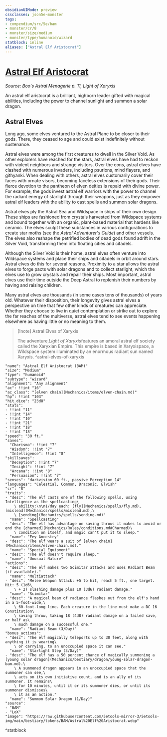 ```yaml
---
obsidianUIMode: preview
cssclasses: json5e-monster
tags:
- compendium/src/5e/bam
- monster/cr/8
- monster/size/medium
- monster/type/humanoid/wizard
statblock: inline
aliases: ["Astral Elf Aristocrat"]
---
```

# [Astral Elf Aristocrat](Mechanics\bestiary\humanoid/astral-elf-aristocrat-bam.md)
*Source: Boo's Astral Menagerie p. 11, Light of Xaryxis*  

An astral elf aristocrat is a brilliant, highborn leader gifted with magical abilities, including the power to channel sunlight and summon a solar dragon.

## Astral Elves

Long ago, some elves ventured to the Astral Plane to be closer to their gods. There, they ceased to age and could exist indefinitely without sustenance.

Astral elves were among the first creatures to dwell in the Silver Void. As other explorers have reached for the stars, astral elves have had to reckon with violent neighbors and strange visitors. Over the eons, astral elves have clashed with numerous invaders, including psurlons, mind flayers, and githyanki. When dealing with others, astral elves customarily cover their faces with ornate visors, becoming faceless extensions of their gods. Their fierce devotion to the pantheon of elven deities is repaid with divine power. For example, the gods invest astral elf warriors with the power to channel the radiant energy of starlight through their weapons, just as they empower astral elf leaders with the ability to cast spells and summon solar dragons.

Astral elves ply the Astral Sea and Wildspace in ships of their own design. These ships are fashioned from crystals harvested from Wildspace systems and bound together with an organic, plant-based material that hardens like ceramic. The elves sculpt these substances in various configurations to create star moths (see the *Astral Adventurer's Guide*) and other vessels. The elves also reshape the petrified bodies of dead gods found adrift in the Silver Void, transforming them into floating cities and citadels.

Although the Silver Void is their home, astral elves often venture into Wildspace systems and place their ships and citadels in orbit around stars. Astral elves do this for several reasons. Proximity to a star allows the astral elves to forge pacts with solar dragons and to collect starlight, which the elves use to grow crystals and repair their ships. Most important, astral elves use their time outside the Deep Astral to replenish their numbers by having and raising children.

Many astral elves are thousands (in some cases tens of thousands) of years old. Whatever their disposition, their longevity gives astral elves a perspective on time that few other kinds of creatures can appreciate. Whether they choose to live in quiet contemplation or strike out to explore the far reaches of the multiverse, astral elves tend to see events happening elsewhere as having little or no meaning to them.

> [!note] Astral Elves of Xaryxis
> 
> The adventure,*Light of Xaryxis*features an amoral astral elf society called the Xaryxian Empire. This empire is based in Xaryxispace, a Wildspace system illuminated by an enormous radiant sun named Xaryxis.
^astral-elves-of-xaryxis

```statblock
"name": "Astral Elf Aristocrat (BAM)"
"size": "Medium"
"type": "humanoid"
"subtype": "wizard"
"alignment": "Any alignment"
"ac": !!int "16"
"ac_class": "[elven chain](Mechanics/items/elven-chain.md)"
"hp": !!int "103"
"hit_dice": "23d8"
"stats":
- !!int "11"
- !!int "14"
- !!int "10"
- !!int "21"
- !!int "18"
- !!int "18"
"speed": "30 ft."
"saves":
  "Charisma": !!int "7"
  "Wisdom": !!int "7"
  "Intelligence": !!int "8"
"skillsaves":
  "Deception": !!int "7"
  "Insight": !!int "7"
  "Arcana": !!int "8"
  "Persuasion": !!int "7"
"senses": "darkvision 60 ft., passive Perception 14"
"languages": "Celestial, Common, Draconic, Elvish"
"cr": "8"
"traits":
- "desc": "The elf casts one of the following spells, using Intelligence as the spellcasting\
    \ ability:\n\n1/day each: [fly](Mechanics/spells/fly.md), [mislead](Mechanics/spells/mislead.md),\
    \ [sending](Mechanics/spells/sending.md)"
  "name": "Spellcasting"
- "desc": "The elf has advantage on saving throws it makes to avoid or end the [charmed](Mechanics/Rules/conditions.md#Charmed)\
    \ condition on itself, and magic can't put it to sleep."
  "name": "Fey Ancestry"
- "desc": "The elf wears a suit of [elven chain](Mechanics/items/elven-chain.md)."
  "name": "Special Equipment"
- "desc": "The elf doesn't require sleep."
  "name": "Unusual Nature"
"actions":
- "desc": "The elf makes two Scimitar attacks and uses Radiant Beam (if available)."
  "name": "Multiattack"
- "desc": "Melee Weapon Attack: +5 to hit, reach 5 ft., one target. Hit: 5 (1d6\
    \ + 2) slashing damage plus 10 (3d6) radiant damage."
  "name": "Scimitar"
- "desc": "A magical beam of radiance flashes out from the elf's hand in a 5-foot-wide,\
    \ 60-foot-long line. Each creature in the line must make a DC 16 Constitution\
    \ saving throw, taking 18 (4d8) radiant damage on a failed save, or half as\
    \ much damage on a successful one."
  "name": "Radiant Beam (3/Day)"
"bonus_actions":
- "desc": "The elf magically teleports up to 30 feet, along with anything it is wearing\
    \ or carrying, to an unoccupied space it can see."
  "name": "Starlight Step (3/Day)"
- "desc": "The elf has a 50 percent chance of magically summoning a [young solar dragon](Mechanics/bestiary/dragon/young-solar-dragon-bam.md).\
    \ A summoned dragon appears in an unoccupied space that the summoner can see,\
    \ acts on its own initiative count, and is an ally of its summoner. It remains\
    \ for 10 minutes, until it or its summoner dies, or until its summoner dismisses\
    \ it as an action."
  "name": "Summon Solar Dragon (1/Day)"
"source":
- "BAM"
- "LoX"
"image": "https://raw.githubusercontent.com/5etools-mirror-3/5etools-img/main/bestiary/tokens/BAM/Astral%20Elf%20Aristocrat.webp"
```
^statblock